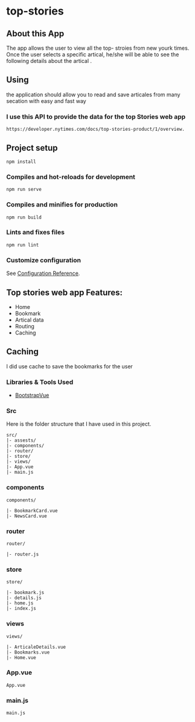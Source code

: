 # top-stories

 ## About this App
 The app allows the user to view all the top- stroies from new yourk times. Once the user selects a specific artical, he/she will be able to see the following details about the artical .

  ## Using
the application should allow you to read and save articales from many secation with easy and fast way 

 ### I use this API to provide the data for the top Stories web app 
 
  ```
 https://developer.nytimes.com/docs/top-stories-product/1/overview.
 ```
## Project setup
```
npm install
```

### Compiles and hot-reloads for development
```
npm run serve
```

### Compiles and minifies for production
```
npm run build
```

### Lints and fixes files
```
npm run lint
```

### Customize configuration
See [Configuration Reference](https://cli.vuejs.org/config/).


## Top stories web app Features:

* Home
* Bookmark
* Artical data
* Routing
* Caching

## Caching 
I did use cache to save the bookmarks for the user


### Libraries & Tools Used

* [BootstrapVue](https://bootstrap-vue.org/t)

### Src

Here is the folder structure that I have used in this project.

```
src/
|- assests/
|- components/
|- router/
|- store/
|- views/
|- App.vue
|- main.js
```
### components
```
components/

|- BookmarkCard.vue
|- NewsCard.vue
```
### router
```
router/

|- router.js
```
### store
```
store/

|- bookmark.js
|- details.js
|- home.js
|- index.js
```
### views
```
views/

|- ArticaleDetails.vue
|- Bookmarks.vue
|- Home.vue
```
### App.vue

```
App.vue
```
### main.js

```
main.js
```
## 